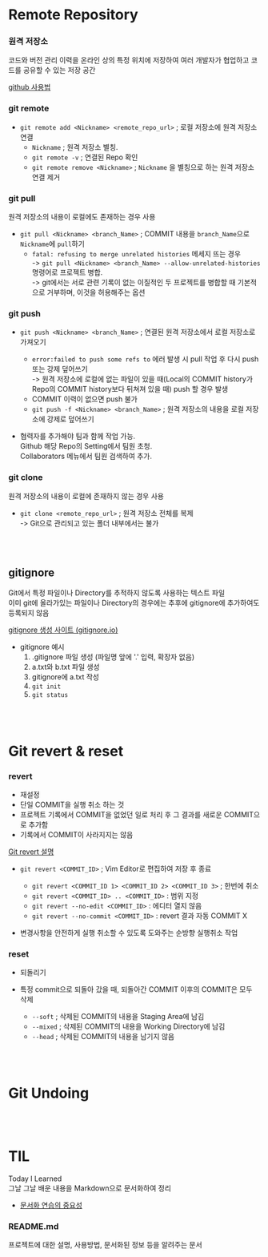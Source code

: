 # Remote Repository

### 원격 저장소

코드와 버전 관리 이력을 온라인 상의 특정 위치에 저장하여 여러 개발자가 협업하고 코드를 공유할 수 있는 저장 공간

[github 사용법](https://training.github.com/downloads/ko/github-git-cheat-sheet/)

### git remote

- `git remote add <Nickname> <remote_repo_url>` ; 로컬 저장소에 원격 저장소 연결
  - `Nickname` ; 원격 저장소 별칭.
  - `git remote -v` ; 연결된 Repo 확인
  - `git remote remove <Nickname>` ; `Nickname` 을 별칭으로 하는 원격 저장소 연결 제거

### git pull

원격 저장소의 내용이 로컬에도 존재하는 경우 사용

- `git pull <Nickname> <branch_Name>` ; COMMIT 내용을 `branch_Name`으로 `Nickname`에 `pull`하기
  - `fatal: refusing to merge unrelated histories` 메세지 뜨는 경우<br> -> `git pull <Nickname> <branch_Name> --allow-unrelated-histories` 명령어로 프로젝트 병합.<br>-> git에서는 서로 관련 기록이 없는 이질적인 두 프로젝트를 병합할 때 기본적으로 거부하며, 이것을 허용해주는 옵션

### git push

- `git push <Nickname> <branch_Name>` ; 연결된 원격 저장소에서 로컬 저장소로 가져오기

  - `error:failed to push some refs to` 에러 발생 시 pull 작업 후 다시 push 또는 강제 덮어쓰기
    <br>-> 원격 저장소에 로컬에 없는 파일이 있을 때(Local의 COMMIT history가 Repo의 COMMIT history보다 뒤쳐져 있을 때) push 할 경우 발생
  - COMMIT 이력이 없으면 push 불가
  - `git push -f <Nickname> <branch_Name>` ; 원격 저장소의 내용을 로컬 저장소에 강제로 덮어쓰기

- 협력자를 추가해야 팀과 함께 작업 가능.<br>Github 해당 Repo의 Setting에서 팀원 초청.<br>Collaborators 메뉴에서 팀원 검색하여 추가.

### git clone

원격 저장소의 내용이 로컬에 존재하지 않는 경우 사용

- `git clone <remote_repo_url>` ; 원격 저장소 전체를 복제
  <br>-> Git으로 관리되고 있는 폴더 내부에서는 불가

<br><br>

## gitignore

Git에서 특정 파일이나 Directory를 추적하지 않도록 사용하는 텍스트 파일
<br>이미 git에 올라가있는 파일이나 Directory의 경우에는 추후에 gitignore에 추가하여도 등록되지 않음

[gitignore 생성 사이트 (gitignore.io)](https://www.toptal.com/developers/gitignore/)

- gitignore 예시
  1. .gitignore 파일 생성 (파일명 앞에 '.' 입력, 확장자 없음)
  2. a.txt와 b.txt 파일 생성
  3. gitignore에 a.txt 작성
  4. `git init`
  5. `git status`

<br><br>

# Git revert & reset

### revert

- 재설정
- 단일 COMMIT을 실행 취소 하는 것
- 프로젝트 기록에서 COMMIT을 없었던 일로 처리 후 그 결과를 새로운 COMMIT으로 추가함
- 기록에서 COMMIT이 사라지지는 않음

[Git revert 설명](https://www.atlassian.com/git/tutorials/undoing-changes/git-revert)

- `git revert <COMMIT_ID>` ; Vim Editor로 편집하여 저장 후 종료

  - `git revert <COMMIT_ID 1> <COMMIT_ID 2> <COMMIT_ID 3>` ; 한번에 취소
  - `git revert <COMMIT_ID> .. <COMMIT_ID>` : 범위 지정
  - `git revert --no-edit <COMMIT_ID>` : 에디터 열지 않음
  - `git revert --no-commit <COMMIT_ID>` : revert 결과 자동 COMMIT X

- 변경사항을 안전하게 실행 취소할 수 있도록 도와주는 순방향 실행취소 작업

### reset

- 되돌리기
- 특정 commit으로 되돌아 갔을 때, 되돌아간 COMMIT 이후의 COMMIT은 모두 삭제

  - `--soft` ; 삭제된 COMMIT의 내용을 Staging Area에 남김
  - `--mixed` ; 삭제된 COMMIT의 내용을 Working Directory에 남김
  - `--head` ; 삭제된 COMMIT의 내용을 남기지 않음

<br><br>

# Git Undoing

<br><br>

# TIL

Today I Learned<br>
그날 그날 배운 내용을 Markdown으로 문서화하여 정리

- [문서화 연습의 중요성](https://d2.naver.com/news/3435170)

### README.md

프로젝트에 대한 설명, 사용방법, 문서화된 정보 등을 알려주는 문서
